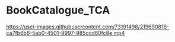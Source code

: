 # BookCatalogue_TCA
https://user-images.githubusercontent.com/73191498/219690816-ca7fb6b6-5ab0-4501-8997-985ccd80fc8e.mp4


